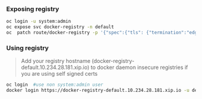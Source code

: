### Exposing registry
```sh
oc login -u system:admin
oc expose svc docker-registry -n default
oc  patch route/docker-registry -p '{"spec":{"tls": {"termination":"edge"}}}' -n default
```


### Using registry
> Add your registry hostname (docker-registry-default.10.234.28.181.xip.io) to docker daemon insecure registries if you are using self signed certs 
```sh
oc login  #use non system:admin user
docker login https://docker-registry-default.10.234.28.181.xip.io -u dev -p $(oc whoami -t)
```

